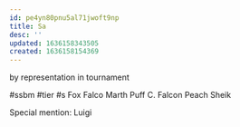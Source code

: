 ```yaml
---
id: pe4yn80pnu5al71jwoft9np
title: Sa
desc: ''
updated: 1636158343505
created: 1636158154369
---
```



by representation in tournament

#ssbm #tier #s
Fox
Falco
Marth
Puff
C. Falcon
Peach
Sheik

Special mention:
Luigi